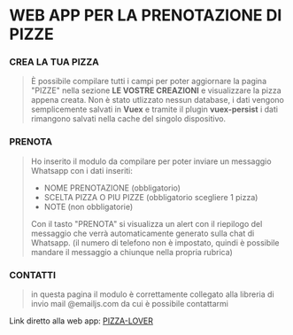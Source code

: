 # WEB APP PER LA PRENOTAZIONE DI PIZZE 

### CREA LA TUA PIZZA
> È possibile compilare tutti i campi per poter aggiornare la pagina "PIZZE"
> nella sezione **LE VOSTRE CREAZIONI** e visualizzare la pizza appena creata.
> Non è stato utlizzato nessun database, i dati vengono semplicemente salvati in **Vuex**
> e tramite il plugin **vuex-persist** i dati rimangono salvati nella cache del singolo dispositivo.

### PRENOTA
> Ho inserito il modulo da compilare per poter inviare un messaggio Whatsapp con 
> i dati inseriti: 
> - NOME PRENOTAZIONE (obbligatorio)
> - SCELTA PIZZA O PIU PIZZE (obbligatorio scegliere 1 pizza)
> - NOTE (non obbligatorie)
>
> Con il tasto "PRENOTA" si visualizza un alert con il riepilogo del messaggio che verrà
> automaticamente generato sulla chat di Whatsapp.
> (il numero di telefono non è impostato, quindi è possibile mandare il messaggio a chiunque nella propria rubrica)

### CONTATTI
> in questa pagina il modulo è correttamente collegato alla libreria di invio mail @emailjs.com
> da cui è possibile contattarmi

Link diretto alla web app: [PIZZA-LOVER](https://cb-pizza-lover.netlify.app/)

